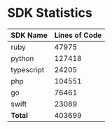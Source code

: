 # SDK Statistics

| SDK Name | Lines of Code |
| -------- | ------------- |
| ruby | 47975 |
| python | 127418 |
| typescript | 24205 |
| php | 104551 |
| go | 76461 |
| swift | 23089 |
| **Total** | 403699 |
